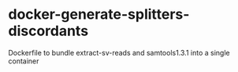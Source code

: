 # docker-generate-splitters-discordants
Dockerfile to bundle extract-sv-reads and samtools1.3.1 into a single container
